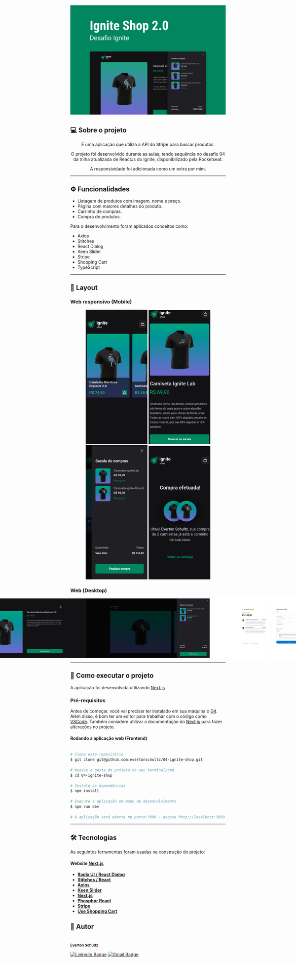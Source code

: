 <h1 align="center">
  <img alt="Ignite Shop" title="#Ignite Shop" src="./Capa.png" />
</h1>

## 💻 Sobre o projeto

<p align="center">É uma aplicação que utiliza a API do Stripe para buscar produtos.</p>
<p align="center">O projeto foi desenvolvido durante as aulas, tendo sequência no desafio 04 da trilha atualizada de ReactJs do Ignite, disponibilizado pela Rocketseat.</p>
<p align="center">A responsividade foi adicionada como um extra por mim.</p>

---

## ⚙️ Funcionalidades

- Listagem de produtos com imagem, nome e preço.
- Página com maiores detalhes do produto.
- Carrinho de compras.
- Compra de produtos.

Para o desenvolvimento foram aplicados conceitos como:
- Axios
- Stitches
- React Dialog
- Keen Slider
- Stripe
- Shopping Cart
- TypeScript

---

## 🎨 Layout

### Web responsivo (Mobile)

<p align="center">
  <img alt="IgniteShop" title="#IgniteShop" src="./src/assets/layout/home-mobile.png" width="200px">

  <img alt="IgniteShop" title="#IgniteShop" src="./src/assets/layout/product-mobile.png" width="200px">

  <img alt="IgniteShop" title="#IgniteShop" src="./src/assets/layout/cart-mobile.png" width="200px">

  <img alt="IgniteShop" title="#IgniteShop" src="./src/assets/layout/success-mobile.png" width="200px">
</p>

### Web (Desktop)

<p align="center" style="display: flex; align-items: flex-start; justify-content: center;">
  <img alt="GithubBlog" title="#GithubBlog" src="./src/assets/layout/home.png" width="400px">

  <img alt="GithubBlog" title="#GithubBlog" src="./src/assets/layout/product.png" width="400px">

  <img alt="GithubBlog" title="#GithubBlog" src="./src/assets/layout/cart.png" width="400px">

  <img alt="GithubBlog" title="#GithubBlog" src="./src/assets/layout/payment.png" width="400px">

  <img alt="GithubBlog" title="#GithubBlog" src="./src/assets/layout/success.png" width="400px">
</p>

---

## 🚀 Como executar o projeto
A aplicação foi desenvolvida utilizando [Next.js](https://nextjs.org/docs/getting-started)

### Pré-requisitos
Antes de começar, você vai precisar ter instalado em sua máquina o [Git](https://git-scm.com). Além disso, é bom ter um editor para trabalhar com o código como [VSCode](https://code.visualstudio.com/). Também considere utilizar a documentação do [Next.js](https://nextjs.org/docs/getting-started) para fazer alterações no projeto.

#### Rodando a aplicação web (Frontend)
```bash

# Clone este repositório
$ git clone git@github.com:evertonschultz/04-ignite-shop.git

# Acesse a pasta do projeto no seu terminal/cmd
$ cd 04-ignite-shop

# Instale as dependências
$ npm install

# Execute a aplicação em modo de desenvolvimento
$ npm run dev

# A aplicação será aberta na porta:3000 - acesse http://localhost:3000

```

---

## 🛠 Tecnologias
As seguintes ferramentas foram usadas na construção do projeto:

#### **Website**  [Next.js](https://nextjs.org/docs/getting-started)

-   **[Radix UI / React Dialog](https://www.radix-ui.com/docs/primitives/components/dialog)**
-   **[Stitches / React](https://stitches.dev/docs/installation)**
-   **[Axios](https://axios-http.com/ptbr/docs/intro)**
-   **[Keen Slider](https://keen-slider.io/)**
-   **[Next.js](https://nextjs.org/docs/getting-started)**
-   **[Phosphor React](https://phosphoricons.com/)**
-   **[Stripe](https://stripe.com/br)**
-   **[Use Shopping Cart](https://useshoppingcart.com/docs/)**

## 🦸 Autor
<img style="border-radius: 50%;" src="https://avatars.githubusercontent.com/u/19807265?v=4" width="100px;" alt=""/>
 <br />
 <sub><b>Everton Schultz</b></sub></a>
 <br />

[![Linkedin Badge](https://img.shields.io/badge/-Everton-blue?style=flat-square&logo=Linkedin&logoColor=white&link=https://www.linkedin.com/in/https://www.linkedin.com/in/%C3%A9verton-schultz-824a1612b/)](https://www.linkedin.com/in/https://www.linkedin.com/in/%C3%A9verton-schultz-824a1612b/)
[![Gmail Badge](https://img.shields.io/badge/-evertonf.m.schultz98@gmail.com-c14438?style=flat-square&logo=Gmail&logoColor=white&link=mailto:evertonf.m.schultz98@gmail.com)](mailto:evertonf.m.schultz98@gmail.com)

